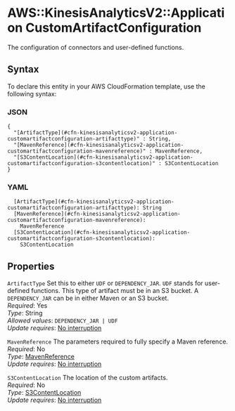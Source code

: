 # AWS::KinesisAnalyticsV2::Application CustomArtifactConfiguration<a name="aws-properties-kinesisanalyticsv2-application-customartifactconfiguration"></a>

The configuration of connectors and user\-defined functions\.

## Syntax<a name="aws-properties-kinesisanalyticsv2-application-customartifactconfiguration-syntax"></a>

To declare this entity in your AWS CloudFormation template, use the following syntax:

### JSON<a name="aws-properties-kinesisanalyticsv2-application-customartifactconfiguration-syntax.json"></a>

```
{
  "[ArtifactType](#cfn-kinesisanalyticsv2-application-customartifactconfiguration-artifacttype)" : String,
  "[MavenReference](#cfn-kinesisanalyticsv2-application-customartifactconfiguration-mavenreference)" : MavenReference,
  "[S3ContentLocation](#cfn-kinesisanalyticsv2-application-customartifactconfiguration-s3contentlocation)" : S3ContentLocation
}
```

### YAML<a name="aws-properties-kinesisanalyticsv2-application-customartifactconfiguration-syntax.yaml"></a>

```
  [ArtifactType](#cfn-kinesisanalyticsv2-application-customartifactconfiguration-artifacttype): String
  [MavenReference](#cfn-kinesisanalyticsv2-application-customartifactconfiguration-mavenreference):
    MavenReference
  [S3ContentLocation](#cfn-kinesisanalyticsv2-application-customartifactconfiguration-s3contentlocation):
    S3ContentLocation
```

## Properties<a name="aws-properties-kinesisanalyticsv2-application-customartifactconfiguration-properties"></a>

`ArtifactType` <a name="cfn-kinesisanalyticsv2-application-customartifactconfiguration-artifacttype"></a>
Set this to either `UDF` or `DEPENDENCY_JAR`\. `UDF` stands for user\-defined functions\. This type of artifact must be in an S3 bucket\. A `DEPENDENCY_JAR` can be in either Maven or an S3 bucket\.  
_Required_: Yes  
_Type_: String  
_Allowed values_: `DEPENDENCY_JAR | UDF`  
_Update requires_: [No interruption](https://docs.aws.amazon.com/AWSCloudFormation/latest/UserGuide/using-cfn-updating-stacks-update-behaviors.html#update-no-interrupt)

`MavenReference` <a name="cfn-kinesisanalyticsv2-application-customartifactconfiguration-mavenreference"></a>
The parameters required to fully specify a Maven reference\.  
_Required_: No  
_Type_: [MavenReference](aws-properties-kinesisanalyticsv2-application-mavenreference.md)  
_Update requires_: [No interruption](https://docs.aws.amazon.com/AWSCloudFormation/latest/UserGuide/using-cfn-updating-stacks-update-behaviors.html#update-no-interrupt)

`S3ContentLocation` <a name="cfn-kinesisanalyticsv2-application-customartifactconfiguration-s3contentlocation"></a>
The location of the custom artifacts\.  
_Required_: No  
_Type_: [S3ContentLocation](aws-properties-kinesisanalyticsv2-application-s3contentlocation.md)  
_Update requires_: [No interruption](https://docs.aws.amazon.com/AWSCloudFormation/latest/UserGuide/using-cfn-updating-stacks-update-behaviors.html#update-no-interrupt)
